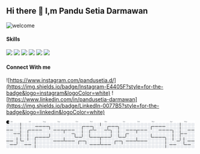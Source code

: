 ## Hi there 👋 I,m Pandu Setia Darmawan

![welcome](https://media2.giphy.com/media/v1.Y2lkPTc5MGI3NjExZGJycnpyaGJ4aXZ0b2E0OWNkdzFtanJ1bTI0cG5lMDFkN2o4NHI0MiZlcD12MV9pbnRlcm5hbF9naWZfYnlfaWQmY3Q9Zw/fWtJrVD5I2WIJRmfAw/giphy.gif)


#### Skills

<img src="https://img.shields.io/badge/HTML5-E34F26?style=for-the-badge&logo=html5&logoColor=white" />
<img src="https://img.shields.io/badge/CSS3-1572B6?style=for-the-badge&logo=css3&logoColor=white" />
<img src="https://img.shields.io/badge/JavaScript-323330?style=for-the-badge&logo=javascript&logoColor=F7DF1E" />
<img src="https://img.shields.io/badge/React-20232A?style=for-the-badge&logo=react&logoColor=61DAFB" />
<img src="https://img.shields.io/badge/Tailwind_CSS-38B2AC?style=for-the-badge&logo=tailwind-css&logoColor=white" />
<img src="https://img.shields.io/badge/Laravel-FF2D20?style=for-the-badge&logo=laravel&logoColor=white" />


#### Connect With me
![https://www.instagram.com/pandusetia.d/](https://img.shields.io/badge/Instagram-E4405F?style=for-the-badge&logo=instagram&logoColor=white) ![https://www.linkedin.com/in/pandusetia-darmawan](https://img.shields.io/badge/LinkedIn-0077B5?style=for-the-badge&logo=linkedin&logoColor=white)

<picture>
  <source media="(prefers-color-scheme: dark)" srcset="https://raw.githubusercontent.com/codewithpandu/codewithpandu/output/pacman-contribution-graph-dark.svg">
  <source media="(prefers-color-scheme: light)" srcset="https://raw.githubusercontent.com/codewithpandu/codewithpandu/output/pacman-contribution-graph.svg">
  <img alt="pacman contribution graph" src="https://raw.githubusercontent.com/codewithpandu/codewithpandu/output/pacman-contribution-graph.svg">
</picture>

###


